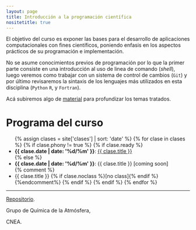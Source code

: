 ```yaml
---
layout: page
title: Introducción a la programación científica
nositetitle: true
---
```


El objetivo del curso es exponer las bases para el desarrollo de aplicaciones computacionales con fines científicos, poniendo enfasis en los aspectos prácticos de su programación e implementación.

No se asume conocimientos previos de programación por lo que la primer parte consiste en una introducción al uso de linea de comando (*shell*), luego veremos como trabajar con un sistema de control de cambios (`Git`) y por último revisaremos la sintaxis de los lenguajes más utilizados en esta disciplina (`Python` `R`, y `Fortran`).

<!--Acá subiremos algunas [aplicaciones](./ejemplos/) que se mencionan en el curso.-->
Acá subiremos algo de [material](./material/) para profundizar los temas tratados.

# Programa del curso

<ul>
{% assign clases = site['clases'] | sort: 'date' %}
{% for clase in clases %}
    {% if clase.phony != true %}
      {% if clase.ready %}
        <li>
        <strong>{{ clase.date | date: '%d/%m' }}</strong>:
            <a href="{{site.baseurl}}{{ clase.url }}">{{ clase.title }}</a>
        </li>
        {% else %}
        <li>
        <strong>{{ clase.date | date: '%d/%m' }}</strong>:
            {{ clase.title }} [coming soon]
        </li>
        {% comment %}
        	 <li>  {{ clase.title }} {% if clase.noclass %}[no class]{% endif %}</li> 
        {%endcomment%}
      {% endif %}
    {% endif %}
{% endfor %}
</ul>

<!-- Los video tutoriales estarán disponible [en Youtube](https://www.youtube.com/@ramiroespadaguerrero/playlists). -->

---

<div class="small center">
<p><a href="https://github.com/CNEA-AQ/curso-programacion">Repositorio</a>.</p>
<p>Grupo de Química de la Atmósfera,</p>
<p>CNEA.</p>
</div>
